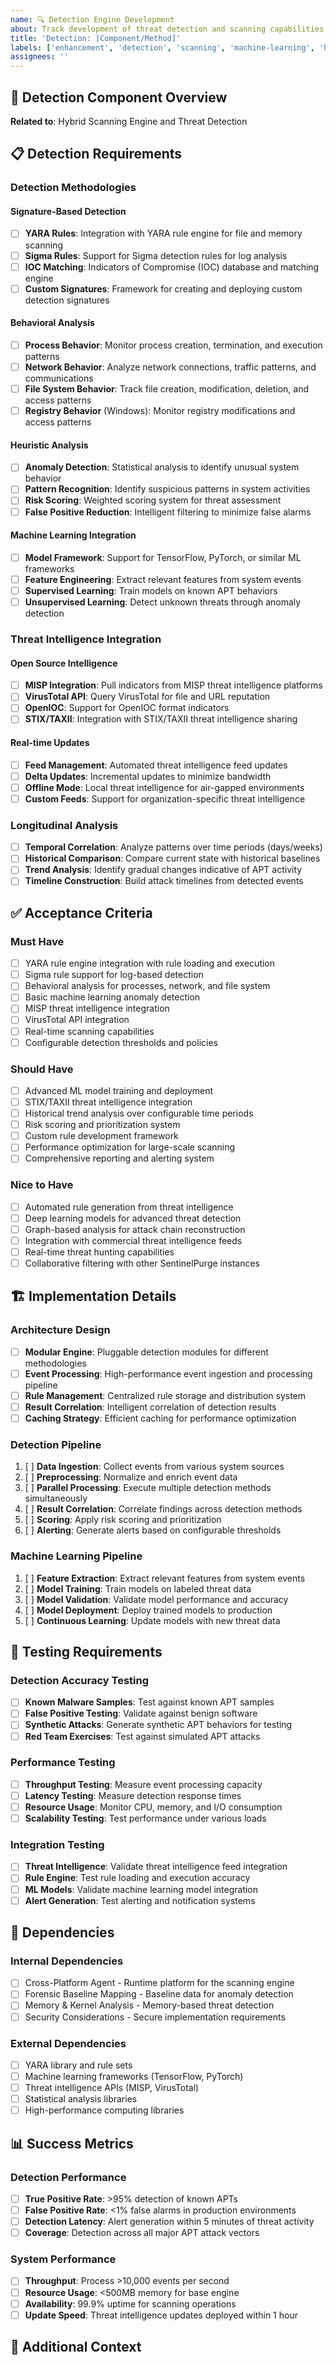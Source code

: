 ```yaml
---
name: 🔍 Detection Engine Development
about: Track development of threat detection and scanning capabilities
title: 'Detection: [Component/Method]'
labels: ['enhancement', 'detection', 'scanning', 'machine-learning', 'high-priority']
assignees: ''
---
```


## 🎯 Detection Component Overview

**Related to**: Hybrid Scanning Engine and Threat Detection

<!-- Describe which detection methodology or component this issue addresses -->

## 📋 Detection Requirements

### Detection Methodologies

#### Signature-Based Detection
- [ ] **YARA Rules**: Integration with YARA rule engine for file and memory scanning
- [ ] **Sigma Rules**: Support for Sigma detection rules for log analysis
- [ ] **IOC Matching**: Indicators of Compromise (IOC) database and matching engine
- [ ] **Custom Signatures**: Framework for creating and deploying custom detection signatures

#### Behavioral Analysis
- [ ] **Process Behavior**: Monitor process creation, termination, and execution patterns
- [ ] **Network Behavior**: Analyze network connections, traffic patterns, and communications
- [ ] **File System Behavior**: Track file creation, modification, deletion, and access patterns
- [ ] **Registry Behavior** (Windows): Monitor registry modifications and access patterns

#### Heuristic Analysis
- [ ] **Anomaly Detection**: Statistical analysis to identify unusual system behavior
- [ ] **Pattern Recognition**: Identify suspicious patterns in system activities
- [ ] **Risk Scoring**: Weighted scoring system for threat assessment
- [ ] **False Positive Reduction**: Intelligent filtering to minimize false alarms

#### Machine Learning Integration
- [ ] **Model Framework**: Support for TensorFlow, PyTorch, or similar ML frameworks
- [ ] **Feature Engineering**: Extract relevant features from system events
- [ ] **Supervised Learning**: Train models on known APT behaviors
- [ ] **Unsupervised Learning**: Detect unknown threats through anomaly detection

### Threat Intelligence Integration

#### Open Source Intelligence
- [ ] **MISP Integration**: Pull indicators from MISP threat intelligence platforms
- [ ] **VirusTotal API**: Query VirusTotal for file and URL reputation
- [ ] **OpenIOC**: Support for OpenIOC format indicators
- [ ] **STIX/TAXII**: Integration with STIX/TAXII threat intelligence sharing

#### Real-time Updates
- [ ] **Feed Management**: Automated threat intelligence feed updates
- [ ] **Delta Updates**: Incremental updates to minimize bandwidth
- [ ] **Offline Mode**: Local threat intelligence for air-gapped environments
- [ ] **Custom Feeds**: Support for organization-specific threat intelligence

### Longitudinal Analysis
- [ ] **Temporal Correlation**: Analyze patterns over time periods (days/weeks)
- [ ] **Historical Comparison**: Compare current state with historical baselines
- [ ] **Trend Analysis**: Identify gradual changes indicative of APT activity
- [ ] **Timeline Construction**: Build attack timelines from detected events

## ✅ Acceptance Criteria

### Must Have
- [ ] YARA rule engine integration with rule loading and execution
- [ ] Sigma rule support for log-based detection
- [ ] Behavioral analysis for processes, network, and file system
- [ ] Basic machine learning anomaly detection
- [ ] MISP threat intelligence integration
- [ ] VirusTotal API integration
- [ ] Real-time scanning capabilities
- [ ] Configurable detection thresholds and policies

### Should Have
- [ ] Advanced ML model training and deployment
- [ ] STIX/TAXII threat intelligence integration
- [ ] Historical trend analysis over configurable time periods
- [ ] Risk scoring and prioritization system
- [ ] Custom rule development framework
- [ ] Performance optimization for large-scale scanning
- [ ] Comprehensive reporting and alerting system

### Nice to Have
- [ ] Automated rule generation from threat intelligence
- [ ] Deep learning models for advanced threat detection
- [ ] Graph-based analysis for attack chain reconstruction
- [ ] Integration with commercial threat intelligence feeds
- [ ] Real-time threat hunting capabilities
- [ ] Collaborative filtering with other SentinelPurge instances

## 🏗️ Implementation Details

### Architecture Design
- [ ] **Modular Engine**: Pluggable detection modules for different methodologies
- [ ] **Event Processing**: High-performance event ingestion and processing pipeline
- [ ] **Rule Management**: Centralized rule storage and distribution system
- [ ] **Result Correlation**: Intelligent correlation of detection results
- [ ] **Caching Strategy**: Efficient caching for performance optimization

### Detection Pipeline
1. [ ] **Data Ingestion**: Collect events from various system sources
2. [ ] **Preprocessing**: Normalize and enrich event data
3. [ ] **Parallel Processing**: Execute multiple detection methods simultaneously
4. [ ] **Result Correlation**: Correlate findings across detection methods
5. [ ] **Scoring**: Apply risk scoring and prioritization
6. [ ] **Alerting**: Generate alerts based on configurable thresholds

### Machine Learning Pipeline
1. [ ] **Feature Extraction**: Extract relevant features from system events
2. [ ] **Model Training**: Train models on labeled threat data
3. [ ] **Model Validation**: Validate model performance and accuracy
4. [ ] **Model Deployment**: Deploy trained models to production
5. [ ] **Continuous Learning**: Update models with new threat data

## 🧪 Testing Requirements

### Detection Accuracy Testing
- [ ] **Known Malware Samples**: Test against known APT samples
- [ ] **False Positive Testing**: Validate against benign software
- [ ] **Synthetic Attacks**: Generate synthetic APT behaviors for testing
- [ ] **Red Team Exercises**: Test against simulated APT attacks

### Performance Testing
- [ ] **Throughput Testing**: Measure event processing capacity
- [ ] **Latency Testing**: Measure detection response times
- [ ] **Resource Usage**: Monitor CPU, memory, and I/O consumption
- [ ] **Scalability Testing**: Test performance under various loads

### Integration Testing
- [ ] **Threat Intelligence**: Validate threat intelligence feed integration
- [ ] **Rule Engine**: Test rule loading and execution accuracy
- [ ] **ML Models**: Validate machine learning model integration
- [ ] **Alert Generation**: Test alerting and notification systems

## 🔗 Dependencies

### Internal Dependencies
- [ ] Cross-Platform Agent - Runtime platform for the scanning engine
- [ ] Forensic Baseline Mapping - Baseline data for anomaly detection
- [ ] Memory & Kernel Analysis - Memory-based threat detection
- [ ] Security Considerations - Secure implementation requirements

### External Dependencies
- [ ] YARA library and rule sets
- [ ] Machine learning frameworks (TensorFlow, PyTorch)
- [ ] Threat intelligence APIs (MISP, VirusTotal)
- [ ] Statistical analysis libraries
- [ ] High-performance computing libraries

## 📊 Success Metrics

### Detection Performance
- [ ] **True Positive Rate**: >95% detection of known APTs
- [ ] **False Positive Rate**: <1% false alarms in production environments
- [ ] **Detection Latency**: Alert generation within 5 minutes of threat activity
- [ ] **Coverage**: Detection across all major APT attack vectors

### System Performance
- [ ] **Throughput**: Process >10,000 events per second
- [ ] **Resource Usage**: <500MB memory for base engine
- [ ] **Availability**: 99.9% uptime for scanning operations
- [ ] **Update Speed**: Threat intelligence updates deployed within 1 hour

## 💬 Additional Context

<!-- Add any other context, threat intelligence, detection samples, or relevant information here -->
